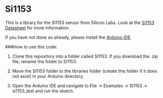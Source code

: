 # Si1153

This is a library for the Si1153 sensor from Silicon Labs. Look at the [Si1153 Datasheet](https://www.silabs.com/Support%20Documents/TechnicalDocs/Si1153.pdf) for more information.

If you have not done so already, please install the [Arduino IDE](https://www.arduino.cc/en/Main/Software).

###How to use this code:
  
1. Clone this repository into a folder called Si1153. If you download the .zip file, rename the folder to Si1153. 

2. Move the Si1153 folder to the libraries folder (create this folder if it does not exist) in your Arduino directory.

3. Open the Arduino IDE and navigate to File -> Examples -> Si1153 -> si1153_test and run the sketch.
